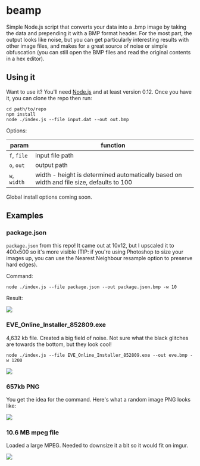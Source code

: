 # beamp

Simple Node.js script that converts your data into a .bmp image by taking the data and prepending it with a BMP format header. For the most part, the output looks like noise, but you can get particularly interesting results with other image files, and makes for a great source of noise or simple obfuscation (you can still open the BMP files and read the original contents in a hex editor).

## Using it

Want to use it? You'll need [Node.js](https://nodejs.org/) and at least version 0.12. Once you have it, you can clone the repo then run:

```
cd path/to/repo
npm install
node ./index.js --file input.dat --out out.bmp
```

Options:

param        | function
------------ | ----------
`f`, `file`  | input file path
`o`, `out`   | output path
`w`, `width` | width - height is determined automatically based on width and file size, defaults to 100

Global install options coming soon.

## Examples

### package.json

`package.json` from this repo! It came out at 10x12, but I upscaled it to 400x500 so it's more visible (TIP: if you're using Photoshop to size your images up, you can use the Nearest Neighbour resample option to preserve hard edges).

Command:

```
node ./index.js --file package.json --out package.json.bmp -w 10
```

Result:

![](http://i.imgur.com/tC7NOPZ.png)

### EVE_Online_Installer_852809.exe

4,632 kb file. Created a big field of noise. Not sure what the black glitches are towards the bottom, but they look cool!

```
node ./index.js --file EVE_Online_Installer_852809.exe --out eve.bmp -w 1200
```

![](http://i.imgur.com/Ha3bvmb.jpg)

### 657kb PNG

You get the idea for the command. Here's what a random image PNG looks like:

![](http://i.imgur.com/dkfNDoK.png)

### 10.6 MB mpeg file

Loaded a large MPEG. Needed to downsize it a bit so it would fit on imgur.

![](http://i.imgur.com/a8FnIUV.jpg)
